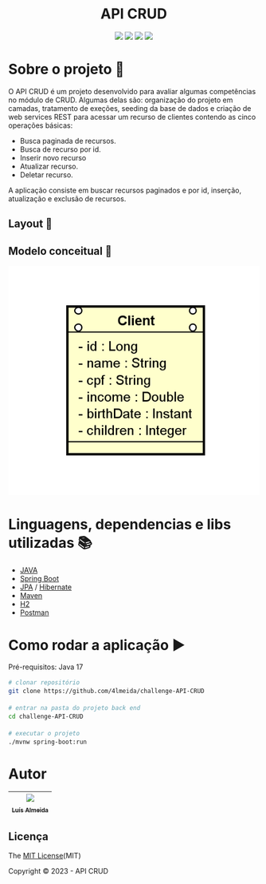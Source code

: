 <h1 align="center"> API CRUD </h1>
<p align="center">
  <img src="https://img.shields.io/static/v1?label=spring&message=framework&color=blue&style=for-the-badge&logo=SPRING"/>
  <img src="https://img.shields.io/static/v1?label=Postman&message=API management&color=blue&style=for-the-badge&logo=postman"/>
  <img src="https://img.shields.io/static/v1?label=Apache&message=Dependency manager&color=blue&style=for-the-badge&logo=apache"/>
  <img src="http://img.shields.io/static/v1?label=License&message=MIT&color=green&style=for-the-badge"/>
</p>  

# Sobre o projeto :open_file_folder:

O API CRUD é um projeto desenvolvido para avaliar algumas competências no módulo de CRUD. Algumas delas são: organização do projeto em camadas, tratamento de exeções, seeding da base de dados e criação de web services REST para acessar um recurso de clientes contendo as cinco operações básicas:
- Busca paginada de recursos.
- Busca de recurso por id.
- Inserir novo recurso
- Atualizar recurso.
- Deletar recurso.

A aplicação consiste em buscar recursos paginados e por id, inserção, atualização e exclusão de recursos.

## Layout :mag_right:


## Modelo conceitual :page_with_curl:
![Modelo Conceitual](https://github.com/4lmeida/challenge-API-CRUD/blob/main/src/assets/diagramaClient.png)

# Linguagens, dependencias e libs utilizadas :books:
- [JAVA](https://www.java.com/pt-BR/)
- [Spring Boot](https://spring.io/projects/spring-boot)
- [JPA](https://spring.io/projects/spring-data-jpa) / [Hibernate](https://hibernate.org/)
- [Maven](https://maven.apache.org/)
- [H2](https://www.h2database.com/html/main.html)
- [Postman](https://www.postman.com/)

# Como rodar a aplicação :arrow_forward:

Pré-requisitos: Java 17

```bash
# clonar repositório
git clone https://github.com/4lmeida/challenge-API-CRUD

# entrar na pasta do projeto back end
cd challenge-API-CRUD

# executar o projeto
./mvnw spring-boot:run
```
# Autor

| [<img src="https://avatars.githubusercontent.com/u/93017964?v=4" width=115><br><sub>Luís Almeida</sub>](https://github.com/4lmeida) |
| :---: |

## Licença 

The [MIT License]()(MIT)

Copyright :copyright: 2023 - API CRUD
